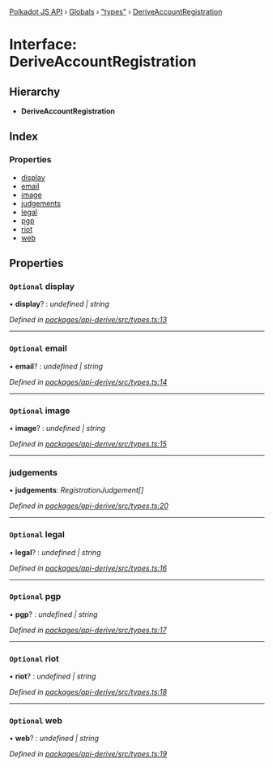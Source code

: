 [Polkadot JS API](../README.md) › [Globals](../globals.md) › ["types"](../modules/_types_.md) › [DeriveAccountRegistration](_types_.deriveaccountregistration.md)

# Interface: DeriveAccountRegistration

## Hierarchy

* **DeriveAccountRegistration**

## Index

### Properties

* [display](_types_.deriveaccountregistration.md#optional-display)
* [email](_types_.deriveaccountregistration.md#optional-email)
* [image](_types_.deriveaccountregistration.md#optional-image)
* [judgements](_types_.deriveaccountregistration.md#judgements)
* [legal](_types_.deriveaccountregistration.md#optional-legal)
* [pgp](_types_.deriveaccountregistration.md#optional-pgp)
* [riot](_types_.deriveaccountregistration.md#optional-riot)
* [web](_types_.deriveaccountregistration.md#optional-web)

## Properties

### `Optional` display

• **display**? : *undefined | string*

*Defined in [packages/api-derive/src/types.ts:13](https://github.com/polkadot-js/api/blob/2dee50f019/packages/api-derive/src/types.ts#L13)*

___

### `Optional` email

• **email**? : *undefined | string*

*Defined in [packages/api-derive/src/types.ts:14](https://github.com/polkadot-js/api/blob/2dee50f019/packages/api-derive/src/types.ts#L14)*

___

### `Optional` image

• **image**? : *undefined | string*

*Defined in [packages/api-derive/src/types.ts:15](https://github.com/polkadot-js/api/blob/2dee50f019/packages/api-derive/src/types.ts#L15)*

___

###  judgements

• **judgements**: *RegistrationJudgement[]*

*Defined in [packages/api-derive/src/types.ts:20](https://github.com/polkadot-js/api/blob/2dee50f019/packages/api-derive/src/types.ts#L20)*

___

### `Optional` legal

• **legal**? : *undefined | string*

*Defined in [packages/api-derive/src/types.ts:16](https://github.com/polkadot-js/api/blob/2dee50f019/packages/api-derive/src/types.ts#L16)*

___

### `Optional` pgp

• **pgp**? : *undefined | string*

*Defined in [packages/api-derive/src/types.ts:17](https://github.com/polkadot-js/api/blob/2dee50f019/packages/api-derive/src/types.ts#L17)*

___

### `Optional` riot

• **riot**? : *undefined | string*

*Defined in [packages/api-derive/src/types.ts:18](https://github.com/polkadot-js/api/blob/2dee50f019/packages/api-derive/src/types.ts#L18)*

___

### `Optional` web

• **web**? : *undefined | string*

*Defined in [packages/api-derive/src/types.ts:19](https://github.com/polkadot-js/api/blob/2dee50f019/packages/api-derive/src/types.ts#L19)*
